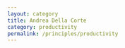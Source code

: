 ```yaml
---
layout: category
title: Andrea Della Corte
category: productivity
permalink: /principles/productivity
---
```

